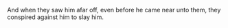 And when they saw him afar off, even before he came near unto them, they conspired against him to slay him.
